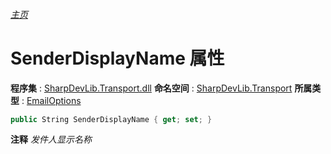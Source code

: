 ###### [主页](./Index.md "主页")
# SenderDisplayName 属性
**程序集** : [SharpDevLib.Transport.dll](./SharpDevLib.Transport.assembly.md "SharpDevLib.Transport.dll")
**命名空间** : [SharpDevLib.Transport](./SharpDevLib.Transport.namespace.md "SharpDevLib.Transport")
**所属类型** : [EmailOptions](./SharpDevLib.Transport.EmailOptions.md "EmailOptions")
``` csharp
public String SenderDisplayName { get; set; }
```
**注释**
*发件人显示名称*

